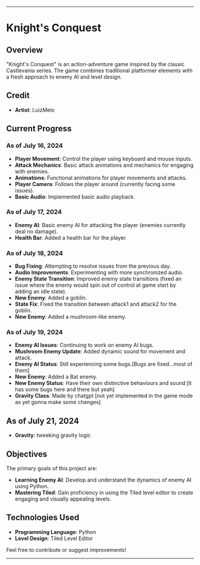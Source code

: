 ---

# Knight's Conquest

## Overview
"Knight's Conquest" is an action-adventure game inspired by the classic Castlevania series. The game combines traditional platformer elements with a fresh approach to enemy AI and level design.

## Credit
- **Artist**: LuizMelo 

## Current Progress

### As of July 16, 2024
- **Player Movement**: Control the player using keyboard and mouse inputs.
- **Attack Mechanics**: Basic attack animations and mechanics for engaging with enemies.
- **Animations**: Functional animations for player movements and attacks.
- **Player Camera**: Follows the player around (currently facing some issues).
- **Basic Audio**: Implemented basic audio playback.

### As of July 17, 2024
- **Enemy AI**: Basic enemy AI for attacking the player (enemies currently deal no damage).
- **Health Bar**: Added a health bar for the player.

### As of July 18, 2024
- **Bug Fixing**: Attempting to resolve issues from the previous day.
- **Audio Improvements**: Experimenting with more synchronized audio.
- **Enemy State Transition**: Improved enemy state transitions (fixed an issue where the enemy would spin out of control at game start by adding an idle state).
- **New Enemy**: Added a goblin.
- **State Fix**: Fixed the transition between attack1 and attack2 for the goblin.
- **New Enemy**: Added a mushroom-like enemy.

### As of July 19, 2024
- **Enemy AI Issues**: Continuing to work on enemy AI bugs.
- **Mushroom Enemy Update**: Added dynamic sound for movement and attack.
- **Enemy AI Status**: Still experiencing some bugs.[Bugs are fixed...most of them]
- **New Enemy**: Added a Bat enemy.
- **New Enemy Status**: Have their own distinctive behaviours and sound [it has some bugs here and there but yeah]
- **Gravity Class**: Made by chatgpt [not yet implemented in the game mode as yet gonna make some changes]

## As of July 21, 2024
- **Gravity**: tweeking gravity logic

## Objectives
The primary goals of this project are:
- **Learning Enemy AI**: Develop and understand the dynamics of enemy AI using Python.
- **Mastering Tiled**: Gain proficiency in using the Tiled level editor to create engaging and visually appealing levels.

## Technologies Used
- **Programming Language**: Python
- **Level Design**: Tiled Level Editor

Feel free to contribute or suggest improvements!

---